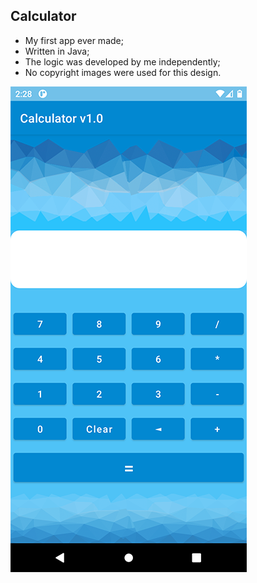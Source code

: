 ## Calculator ##

* My first app ever made;
* Written in Java;
* The logic was developed by me independently;
* No copyright images were used for this design.

<img src="images/Calculator Demo.png">
